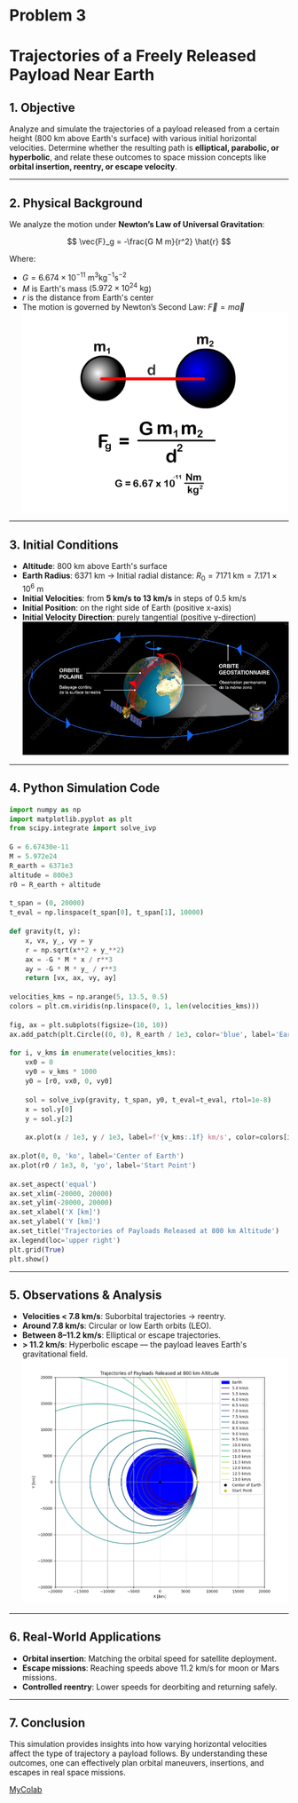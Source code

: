 # Problem 3

# Trajectories of a Freely Released Payload Near Earth

## 1. Objective

Analyze and simulate the trajectories of a payload released from a certain height (800 km above Earth's surface) with various initial horizontal velocities. Determine whether the resulting path is **elliptical, parabolic, or hyperbolic**, and relate these outcomes to space mission concepts like **orbital insertion, reentry, or escape velocity**.

---

## 2. Physical Background

We analyze the motion under **Newton’s Law of Universal Gravitation**:

$$
\vec{F}_g = -\frac{G M m}{r^2} \hat{r}
$$

Where:

* $G = 6.674 \times 10^{-11} \ \text{m}^3 \text{kg}^{-1} \text{s}^{-2}$
* $M$ is Earth's mass ($5.972 \times 10^{24} \ \text{kg}$)
* $r$ is the distance from Earth's center
* The motion is governed by Newton’s Second Law: $\vec{F} = m \vec{a}$
![alt text](image-10.png)
---

## 3.  Initial Conditions

* **Altitude**: 800 km above Earth's surface
* **Earth Radius**: 6371 km → Initial radial distance: $R_0 = 7171 \ \text{km} = 7.171 \times 10^6 \ \text{m}$
* **Initial Velocities**: from **5 km/s to 13 km/s** in steps of 0.5 km/s
* **Initial Position**: on the right side of Earth (positive x-axis)
* **Initial Velocity Direction**: purely tangential (positive y-direction)
![alt text](image-11.png)
---

## 4.  Python Simulation Code

```python
import numpy as np
import matplotlib.pyplot as plt
from scipy.integrate import solve_ivp

G = 6.67430e-11     
M = 5.972e24        
R_earth = 6371e3    
altitude = 800e3     
r0 = R_earth + altitude  

t_span = (0, 20000)
t_eval = np.linspace(t_span[0], t_span[1], 10000)

def gravity(t, y):
    x, vx, y_, vy = y
    r = np.sqrt(x**2 + y_**2)
    ax = -G * M * x / r**3
    ay = -G * M * y_ / r**3
    return [vx, ax, vy, ay]

velocities_kms = np.arange(5, 13.5, 0.5)
colors = plt.cm.viridis(np.linspace(0, 1, len(velocities_kms)))

fig, ax = plt.subplots(figsize=(10, 10))
ax.add_patch(plt.Circle((0, 0), R_earth / 1e3, color='blue', label='Earth'))

for i, v_kms in enumerate(velocities_kms):
    vx0 = 0
    vy0 = v_kms * 1000
    y0 = [r0, vx0, 0, vy0] 

    sol = solve_ivp(gravity, t_span, y0, t_eval=t_eval, rtol=1e-8)
    x = sol.y[0]
    y = sol.y[2]

    ax.plot(x / 1e3, y / 1e3, label=f'{v_kms:.1f} km/s', color=colors[i])

ax.plot(0, 0, 'ko', label='Center of Earth')
ax.plot(r0 / 1e3, 0, 'yo', label='Start Point')

ax.set_aspect('equal')
ax.set_xlim(-20000, 20000)
ax.set_ylim(-20000, 20000)
ax.set_xlabel('X [km]')
ax.set_ylabel('Y [km]')
ax.set_title('Trajectories of Payloads Released at 800 km Altitude')
ax.legend(loc='upper right')
plt.grid(True)
plt.show()
```

---

## 5. Observations & Analysis

* **Velocities < 7.8 km/s**: Suborbital trajectories → reentry.
* **Around 7.8 km/s**: Circular or low Earth orbits (LEO).
* **Between 8–11.2 km/s**: Elliptical or escape trajectories.
* **> 11.2 km/s**: Hyperbolic escape — the payload leaves Earth's gravitational field.
![alt text](image-12.png)
---

## 6.  Real-World Applications

* **Orbital insertion**: Matching the orbital speed for satellite deployment.
* **Escape missions**: Reaching speeds above 11.2 km/s for moon or Mars missions.
* **Controlled reentry**: Lower speeds for deorbiting and returning safely.

---

## 7. Conclusion

This simulation provides insights into how varying horizontal velocities affect the type of trajectory a payload follows. By understanding these outcomes, one can effectively plan orbital maneuvers, insertions, and escapes in real space missions.

[MyColab](https://colab.research.google.com/drive/1cAjtLmDVIHgMFJUM0uNMMg3DMz38aD7G)
